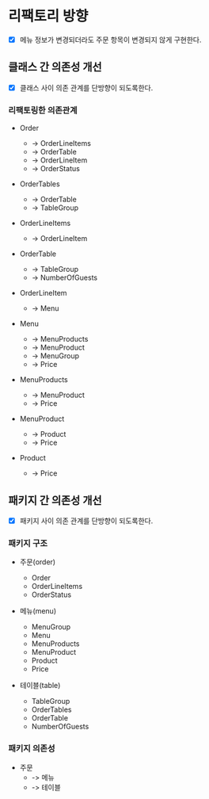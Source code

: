 # 리팩토리 방향

- [x] 메뉴 정보가 변경되더라도 주문 항목이 변경되지 않게 구현한다.

## 클래스 간 의존성 개선
- [x] 클래스 사이 의존 관계를 단방향이 되도록한다.

### 리팩토링한 의존관계
- Order 
  - -> OrderLineItems
  - -> OrderTable
  - -> OrderLineItem
  - -> OrderStatus

- OrderTables
  - -> OrderTable
  - -> TableGroup

- OrderLineItems
  - -> OrderLineItem

- OrderTable
  - -> TableGroup
  - -> NumberOfGuests

- OrderLineItem
  - -> Menu

- Menu
  - -> MenuProducts
  - -> MenuProduct
  - -> MenuGroup
  - -> Price

- MenuProducts
  - -> MenuProduct
  - -> Price

- MenuProduct
  - -> Product
  - -> Price

- Product
  - -> Price

## 패키지 간 의존성 개선
- [x] 패키지 사이 의존 관계를 단방향이 되도록한다.

### 패키지 구조

- 주문(order)
  - Order
  - OrderLineItems
  - OrderStatus

- 메뉴(menu)
  - MenuGroup
  - Menu
  - MenuProducts
  - MenuProduct
  - Product
  - Price

- 테이블(table)
  - TableGroup
  - OrderTables
  - OrderTable
  - NumberOfGuests

### 패키지 의존성
- 주문
  - -> 메뉴
  - -> 테이블
